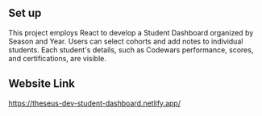 ## Set up
This project employs React to develop a Student Dashboard organized by Season and Year. Users can select cohorts and add notes to individual students. Each student's details, such as Codewars performance, scores, and certifications, are visible.

## Website Link
https://theseus-dev-student-dashboard.netlify.app/